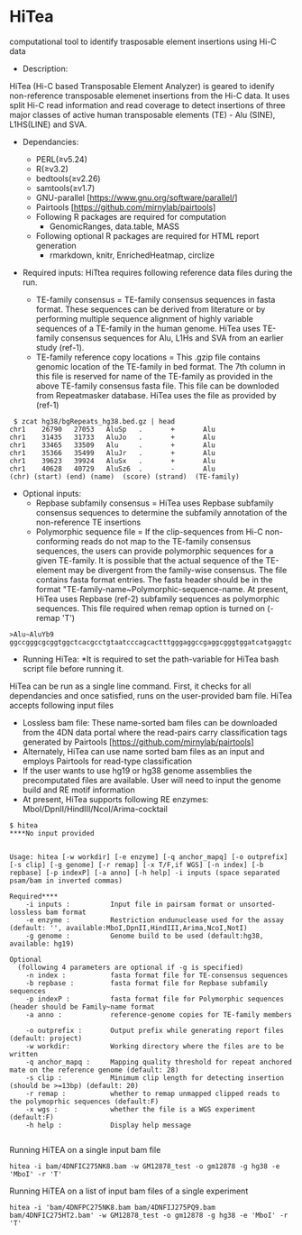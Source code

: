 # HiTea
computational tool to identify trasposable element insertions using Hi-C data


- Description:

HiTea (Hi-C based Transposable Element Analyzer) is geared to idenify non-reference transposable elemenet insertions from the Hi-C data. It uses split Hi-C read information and read coverage to detect insertions of three major classes of active human transposable elements (TE) - Alu (SINE), L1HS(LINE) and SVA.


- Dependancies:
  - PERL(≥v5.24)
  - R(≥v3.2)
  - bedtools(≥v2.26)
  - samtools(≥v1.7)
  - GNU-parallel [https://www.gnu.org/software/parallel/]
  - Pairtools [https://github.com/mirnylab/pairtools]
  - Following R packages are required for computation
    - GenomicRanges, data.table, MASS
  - Following optional R packages are required for HTML report generation
    - rmarkdown, knitr, EnrichedHeatmap, circlize
 
 - Required inputs:
 HiTtea requires following reference data files during the run.  
   - TE-family consensus                = TE-family consensus sequences in fasta format. These sequences can be derived from literature or by performing multiple sequence alignment of highly variable sequences of a TE-family in the human genome. HiTea uses TE-family consensus sequences for Alu, L1Hs and SVA from an earlier study (ref-1).  
   - TE-family reference copy locations = This .gzip file contains genomic location of the TE-family in bed format. The 7th column in this file is reserved for name of the TE-family as provided in the above TE-family consensus fasta file. This file can be downloded from Repeatmasker database. HiTea uses the file as provided by (ref-1) 
  
```
 $ zcat hg38/bgRepeats_hg38.bed.gz | head
chr1    26790   27053   AluSp   .       +       Alu
chr1    31435   31733   AluJo   .       +       Alu
chr1    33465   33509   Alu     .       +       Alu
chr1    35366   35499   AluJr   .       +       Alu
chr1    39623   39924   AluSx   .       +       Alu
chr1    40628   40729   AluSz6  .       -       Alu
(chr) (start) (end) (name)  (score) (strand)  (TE-family)
```
- Optional inputs:   
   - Repbase subfamily consensus      = HiTea uses Repbase subfamily consensus sequences to determine the subfamily annotation of the non-reference TE insertions
   - Polymorphic sequence file        = If the clip-sequences from Hi-C non-conforming reads do not map to the TE-family consensus sequences, the users can provide polymorphic sequences for a given TE-family. It is possible that the actual sequence of the TE-element may be divergent from the family-wise consensus. The file contains fasta format entries. The fasta header should be in the format "TE-family-name~Polymorphic-sequence-name. At present, HiTea uses Repbase (ref-2) subfamily sequences as polymorphic sequences. This file required when remap option is turned on (-remap 'T')
```
>Alu~AluYb9
ggccgggcgcggtggctcacgcctgtaatcccagcactttgggaggccgaggcgggtggatcatgaggtc
```
 
- Running HiTea:
  *It is required to set the path-variable for HiTea bash script file before running it.
  
 HiTea can be run as a single line command. First, it checks for all dependancies and once satisfied, runs on the user-provided bam file. HiTea accepts following input files
  - Lossless bam file: These name-sorted bam files can be downloaded from the 4DN data portal where the read-pairs carry classification tags generated by Pairtools [https://github.com/mirnylab/pairtools]
  - Alternately, HiTea can use name sorted bam files as an input and employs Pairtools for read-type classification
  - If the user wants to use hg19 or hg38 genome assemblies the precomputated files are available. User will need to input the genome build and RE motif information
  - At present, HiTea supports following RE enzymes: MboI/DpnII/HindIII/NcoI/Arima-cocktail
  
```
$ hitea
****No input provided


Usage: hitea [-w workdir] [-e enzyme] [-q anchor_mapq] [-o outprefix] [-s clip] [-g genome] [-r remap] [-x T/F,if WGS] [-n index] [-b repbase] [-p indexP] [-a anno] [-h help] -i inputs (space separated psam/bam in inverted commas)

Required****
    -i inputs :          Input file in pairsam format or unsorted-lossless bam format
    -e enzyme :          Restriction endunuclease used for the assay (default: '', available:MboI,DpnII,HindIII,Arima,NcoI,NotI)
    -g genome :          Genome build to be used (default:hg38, available: hg19)

Optional
  (following 4 parameters are optional if -g is specified)
    -n index :           fasta format file for TE-consensus sequences
    -b repbase :         fasta format file for Repbase subfamily sequences
    -p indexP :          fasta format file for Polymorphic sequences (header should be Family~name format
    -a anno :            reference-genome copies for TE-family members

    -o outprefix :       Output prefix while generating report files (default: project)
    -w workdir:          Working directory where the files are to be written
    -q anchor_mapq :     Mapping quality threshold for repeat anchored mate on the reference genome (default: 28)
    -s clip :            Minimum clip length for detecting insertion (should be >=13bp) (default: 20)
    -r remap :           whether to remap unmapped clipped reads to the polymoprhic sequences (default:F)
    -x wgs :             whether the file is a WGS experiment (default:F)
    -h help :            Display help message


```
  
Running HiTEA on a single input bam file
```
hitea -i bam/4DNFIC275NK8.bam -w GM12878_test -o gm12878 -g hg38 -e 'MboI' -r 'T'
```

Running HiTEA on a list of input bam files of a single experiment
```
hitea -i 'bam/4DNFPC275NK8.bam bam/4DNFIJ275PQ9.bam bam/4DNFIC275HT2.bam' -w GM12878_test -o gm12878 -g hg38 -e 'MboI' -r 'T'
```
  
